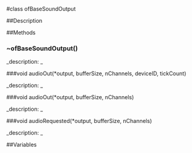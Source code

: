 #class ofBaseSoundOutput


##Description




































































##Methods



### ~ofBaseSoundOutput()

<!--
_syntax: ~ofBaseSoundOutput()_
_name: ~ofBaseSoundOutput_
_returns: _
_returns_description: _
_parameters: _
_access: public_
_version_started: 007_
_version_deprecated: _
_summary: _
_constant: False_
_static: no_
_visible: True_
_advanced: False_
-->

_description: _







<!----------------------------------------------------------------------------->

###void audioOut(*output, bufferSize, nChannels, deviceID, tickCount)

<!--
_syntax: audioOut(*output, bufferSize, nChannels, deviceID, tickCount)_
_name: audioOut_
_returns: void_
_returns_description: _
_parameters: float *output, int bufferSize, int nChannels, int deviceID, long unsigned long tickCount_
_access: public_
_version_started: 007_
_version_deprecated: _
_summary: _
_constant: False_
_static: no_
_visible: True_
_advanced: False_
-->

_description: _







<!----------------------------------------------------------------------------->

###void audioOut(*output, bufferSize, nChannels)

<!--
_syntax: audioOut(*output, bufferSize, nChannels)_
_name: audioOut_
_returns: void_
_returns_description: _
_parameters: float *output, int bufferSize, int nChannels_
_access: public_
_version_started: 007_
_version_deprecated: _
_summary: _
_constant: False_
_static: no_
_visible: True_
_advanced: False_
-->

_description: _







<!----------------------------------------------------------------------------->

###void audioRequested(*output, bufferSize, nChannels)

<!--
_syntax: audioRequested(*output, bufferSize, nChannels)_
_name: audioRequested_
_returns: void_
_returns_description: _
_parameters: float *output, int bufferSize, int nChannels_
_access: public_
_version_started: 007_
_version_deprecated: _
_summary: _
_constant: False_
_static: no_
_visible: True_
_advanced: False_
-->

_description: _







<!----------------------------------------------------------------------------->

##Variables



